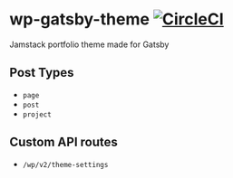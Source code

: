 # wp-gatsby-theme [![CircleCI](https://circleci.com/gh/Laurent-PANEK/portfolio-wp-theme.svg?style=svg&circle-token=bdc52f9e56ede67d6287519bfd32e35c8fc83e31)](https://circleci.com/gh/Laurent-PANEK/portfolio-wp-theme)

Jamstack portfolio theme made for Gatsby

## Post Types

- `page`
- `post`
- `project`

## Custom API routes

- `/wp/v2/theme-settings`
